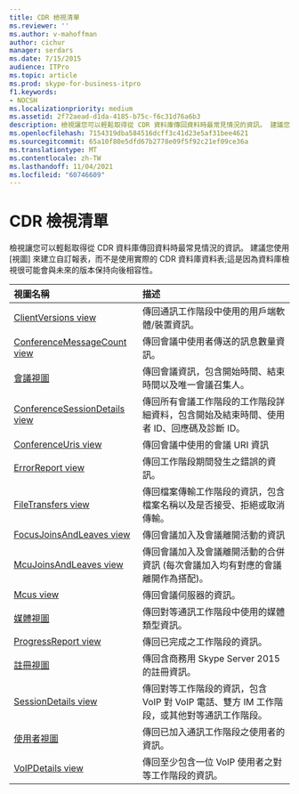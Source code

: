 ```yaml
---
title: CDR 檢視清單
ms.reviewer: ''
ms.author: v-mahoffman
author: cichur
manager: serdars
ms.date: 7/15/2015
audience: ITPro
ms.topic: article
ms.prod: skype-for-business-itpro
f1.keywords:
- NOCSH
ms.localizationpriority: medium
ms.assetid: 2f72aead-d1da-4185-b75c-f6c31d76a6b3
description: 檢視讓您可以輕鬆取得從 CDR 資料庫傳回資料時最常見情況的資訊。 建議您使用 [視圖] 來建立自訂報表，而不是使用實際的 CDR 資料庫資料表;這是因為資料庫檢視很可能會與未來的版本保持向後相容性。
ms.openlocfilehash: 7154319dba584516dcff3c41d23e5af31bee4621
ms.sourcegitcommit: 65a10f80e5dfd67b2778e09f5f92c21ef09ce36a
ms.translationtype: MT
ms.contentlocale: zh-TW
ms.lasthandoff: 11/04/2021
ms.locfileid: "60746609"
---
```

# <a name="list-of-cdr-views"></a>CDR 檢視清單
 
檢視讓您可以輕鬆取得從 CDR 資料庫傳回資料時最常見情況的資訊。 建議您使用 [視圖] 來建立自訂報表，而不是使用實際的 CDR 資料庫資料表;這是因為資料庫檢視很可能會與未來的版本保持向後相容性。
  
|**視圖名稱**|**描述**|
|:-----|:-----|
|[ClientVersions view](clientversions-0.md) <br/> |傳回通訊工作階段中使用的用戶端軟體/裝置資訊。  <br/> |
|[ConferenceMessageCount view](conferencemessagecount-0.md) <br/> |傳回會議中使用者傳送的訊息數量資訊。  <br/> |
|[會議視圖](conferences-0.md) <br/> |傳回會議資訊，包含開始時間、結束時間以及唯一會議召集人。  <br/> |
|[ConferenceSessionDetails view](conferencesessiondetails.md) <br/> |傳回所有會議工作階段的工作階段詳細資料，包含開始及結束時間、使用者 ID、回應碼及診斷 ID。  <br/> |
|[ConferenceUris view](conferenceuris-0.md) <br/> |傳回會議中使用的會議 URI 資訊  <br/> |
|[ErrorReport view](errorreport-0.md) <br/> |傳回工作階段期間發生之錯誤的資訊。  <br/> |
|[FileTransfers view](filetransfers.md) <br/> |傳回檔案傳輸工作階段的資訊，包含檔案名稱以及是否接受、拒絕或取消傳輸。  <br/> |
|[FocusJoinsAndLeaves view](focusjoinsandleaves-0.md) <br/> |傳回會議加入及會議離開活動的資訊  <br/> |
|[McuJoinsAndLeaves view](mcujoinsandleaves-0.md) <br/> |傳回會議加入及會議離開活動的合併資訊 (每次會議加入均有對應的會議離開作為搭配)。  <br/> |
|[Mcus view](mcus-0.md) <br/> |傳回會議伺服器的資訊。  <br/> |
|[媒體視圖](media-0.md) <br/> |傳回對等通訊工作階段中使用的媒體類型資訊。  <br/> |
|[ProgressReport view](progressreport-0.md) <br/> |傳回已完成之工作階段的資訊。  <br/> |
|[註冊視圖](registration-0.md) <br/> |傳回含商務用 Skype Server 2015 的註冊資訊。  <br/> |
|[SessionDetails view](sessiondetails-0.md) <br/> |傳回對等工作階段的資訊，包含 VoIP 對 VoIP 電話、雙方 IM 工作階段，或其他對等通訊工作階段。  <br/> |
|[使用者視圖](user.md) <br/> |傳回已加入通訊工作階段之使用者的資訊。  <br/> |
|[VoIPDetails view](voipdetails.md) <br/> |傳回至少包含一位 VoIP 使用者之對等工作階段的資訊。  <br/> |
   


